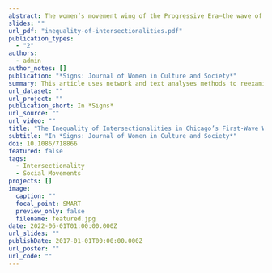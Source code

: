 ```yaml
---
abstract: The women’s movement wing of the Progressive Era—the wave of widespread activism spanning the 1890s to the 1920s—was defined by two important but often conflicting dynamics. The movement was built around coalitions, with women collaborating across organizations to advocate for multiple reforms, including those related to gender, class, immigration, and race. At the same time, there were deep divisions and debates among women from different backgrounds, leading to conflict and mistrust within the movement. This article uses network and text analyses methods to reexamine the intersections of race, class, gender, and ethnicity in first-wave feminist organizations in Chicago during the Progressive Era, from 1860 to 1920. Using intersectionality as a theoretical lens, the article takes a bird’s-eye view of organizational connections and discourse across this movement. By comparing three different identities that intersected with gender—class, ethnicity, and race—I reexamine both collaboration and conflict within Chicago’s first-wave movement by mapping the precise empirical contours of intersectionality within it. I find that class and ethnicity were both an organizational core and a persistent public focus of the movement. While the intersection of race and gender was also an important aspect of this movement, race was never fully integrated into the movement to the extent that class and ethnicity were. In other words, Chicago’s first-wave women’s movement was foundationally intersectional, but not all of its intersections were treated equally in the core of the movement. This analysis lends fresh empirical evidence to historians’ observations of both coalition and conflict within first-wave feminist organizations. As the women’s movement continues to grapple with anti-Black racism, we can reflect on the inequality of intersectionality during the first wave to inform and frame our attention to intersectionality today.
slides: ""
url_pdf: "inequality-of-intersectionalities.pdf"
publication_types:
  - "2"
authors:
  - admin
author_notes: []
publication: "*Signs: Journal of Women in Culture and Society*"
summary: This article uses network and text analyses methods to reexamine the intersections of race, class, gender, and ethnicity in first-wave feminist organizations in Chicago during the Progressive Era, from 1860 to 1920.
url_dataset: ""
url_project: ""
publication_short: In *Signs*
url_source: ""
url_video: ""
title: "The Inequality of Intersectionalities in Chicago’s First-Wave Women’s Movement"
subtitle: "In *Signs: Journal of Women in Culture and Society*"
doi: 10.1086/718866
featured: false
tags:
  - Intersectionality
  - Social Movements
projects: []
image:
  caption: ""
  focal_point: SMART
  preview_only: false
  filename: featured.jpg
date: 2022-06-01T01:00:00.000Z
url_slides: ""
publishDate: 2017-01-01T00:00:00.000Z
url_poster: ""
url_code: ""
---
```


